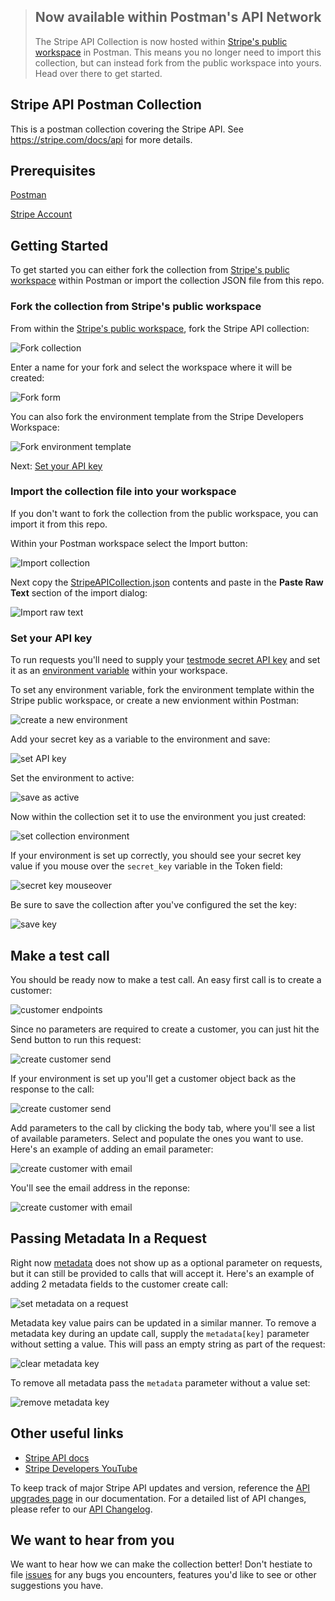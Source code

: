 
> ## Now available within Postman's API Network
> The Stripe API Collection is now hosted within [Stripe's public workspace](https://www.postman.com/stripedev/workspace/stripe-developers/overview) in Postman.  This means you no longer need to import this collection, but can instead fork from the public workspace into yours. Head over there to get started. 
## Stripe API Postman Collection
This is a postman collection covering the Stripe API. See https://stripe.com/docs/api for more details.
## Prerequisites
[Postman](https://www.getpostman.com/downloads/)

[Stripe Account](https://dashboard.stripe.com/register)
## Getting Started
To get started you can either fork the collection from [Stripe's public workspace](https://www.postman.com/stripedev/workspace/stripe-developers/overview) within Postman or import the collection JSON file from this repo. 
### Fork the collection from Stripe's public workspace
From within the [Stripe's public workspace](https://www.postman.com/stripedev/workspace/stripe-developers/overview), fork the Stripe API collection:

![Fork collection](https://raw.github.com/stripe/stripe-postman/master/screenshots/postman_fork_collection.png)

Enter a name for your fork and select the workspace where it will be created: 

![Fork form](https://raw.github.com/stripe/stripe-postman/master/screenshots/postman_fork_form.png)

You can also fork the environment template from the Stripe Developers Workspace:

![Fork environment template](https://raw.github.com/stripe/stripe-postman/master/screenshots/postman_fork_env_template.png) 

Next: [Set your API key](#set-your-api-key)
### Import the collection file into your workspace
If you don't want to fork the collection from the public workspace, you can import it from this repo. 

Within your Postman workspace select the Import button:

![Import collection](https://raw.github.com/stripe/stripe-postman/master/screenshots/postman_import_collection.png)

Next copy the [StripeAPICollection.json](https://github.com/stripe/stripe-postman/blob/master/StripeAPICollection.json) contents and paste in the **Paste Raw Text** section of the import dialog:

 ![Import raw text](https://raw.github.com/stripe/stripe-postman/master/screenshots/postman_import_raw_text.png)

### Set your API key
To run requests you'll need to supply your [testmode secret API key](https://dashboard.stripe.com/test/apikeys) and set it as an [environment variable](https://learning.postman.com/docs/sending-requests/variables/) within your workspace.

To set any environment variable, fork the environment template within the Stripe public workspace, or create a new envionment within Postman:

![create a new environment](https://raw.github.com/stripe/stripe-postman/master/screenshots/postman_create_new_env.png)

Add your secret key as a variable to the environment and save:

![set API key](https://raw.github.com/stripe/stripe-postman/master/screenshots/postman_set_key_and_save.png)

Set the environment to active:

![save as active](https://raw.github.com/stripe/stripe-postman/master/screenshots/postman_set_active_env.png)

Now within the collection set it to use the environment you just created:

![set collection environment](https://raw.github.com/stripe/stripe-postman/master/screenshots/postman_set_collection_environment.png)

If your environment is set up correctly, you should see your secret key value if you mouse over the `secret_key` variable in the Token field:

![secret key mouseover](https://raw.github.com/stripe/stripe-postman/master/screenshots/postman_secret_key_mouseover.png)



Be sure to save the collection after you've configured the set the key:

![save key](https://raw.github.com/stripe/stripe-postman/master/screenshots/postman_save_key.png)

## Make a test call
You should be ready now to make a test call. An easy first call is to create a customer:

![customer endpoints](https://raw.github.com/stripe/stripe-postman/master/screenshots/postman_customer_endpoints.png)

Since no parameters are required to create a customer, you can just hit the Send button to run this request:

![create customer send](https://raw.github.com/stripe/stripe-postman/master/screenshots/postman_create_customer_send.png)

If your environment is set up you'll get a customer object back as the response to the call:

![create customer send](https://raw.github.com/stripe/stripe-postman/master/screenshots/postman_customer_create_no_params_response.png)


Add parameters to the call by clicking the body tab, where you'll see a list of available parameters.  Select and populate the ones you want to use. Here's an example of adding an email parameter:

![create customer with email](https://raw.github.com/stripe/stripe-postman/master/screenshots/postman_create_customer_with_email_request.png)

You'll see the email address in the reponse:

![create customer with email](https://raw.github.com/stripe/stripe-postman/master/screenshots/postman_create_customer_with_email_response.png)

## Passing Metadata In a Request
Right now [metadata](https://stripe.com/docs/api/metadata) does not show up as a optional parameter on requests, but it can still be provided to calls that will accept it.  Here's an example of adding 2 metadata fields to the customer create call:

![set metadata on a request](https://raw.github.com/stripe/stripe-postman/master/screenshots/postman_set_metadata.png)

Metadata key value pairs can be updated in a similar manner. To remove a metadata key during an update call, supply the `metadata[key]` parameter without setting a value.  This will pass an empty string as part of the request:

![clear metadata key](https://raw.github.com/stripe/stripe-postman/master/screenshots/postman_update_metadata.png)

To remove all metadata pass the `metadata` parameter without a value set:

![remove metadata key](https://raw.github.com/stripe/stripe-postman/master/screenshots/postman_remove_metadata.png)

## Other useful links
- [Stripe API docs](https://docs.stripe.com/api)
- [Stripe Developers YouTube](https://www.youtube.com/stripedevelopers)

To keep track of major Stripe API updates and version, reference the [API upgrades page](https://docs.stripe.com/upgrades#api-versions) in our documentation. For a detailed list of API changes, please refer to our [API Changelog](https://docs.stripe.com/changelog).


## We want to hear from you
We want to hear how we can make the collection better! Don't hestiate to file [issues](https://github.com/stripe/stripe-postman/issues) for any bugs you encounters, features you'd like to see or other suggestions you have.
